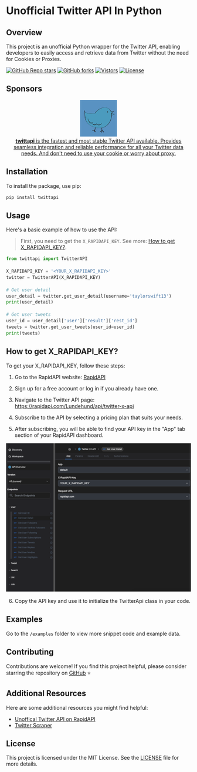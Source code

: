 # Unofficial Twitter API In Python

## Overview
This project is an unofficial Python wrapper for the Twitter API, enabling developers to easily access and retrieve data from Twitter without the need for Cookies or Proxies.

[![GitHub Repo stars](https://img.shields.io/github/stars/twittapi-labs/twitter-api?style=social)](https://github.com/twittapi-labs/twitter-api/stargazers/)
[![GitHub forks](https://img.shields.io/github/forks/twittapi-labs/twitter-api?style=social)](https://github.com/twittapi-labs/twitter-api/network/)
[![Vistors](https://visitor-badge.laobi.icu/badge?page_id=twittapi-labs.twitter-api&title=Visitors)](https://github.com/twittapi-labs/twitter-api)
[![License](https://img.shields.io/github/license/twittapi-labs/twitter-api?label=License)](https://mit-license.org/)

## Sponsors
<div align="center">
  <a href="https://rapidapi.com/Lundehund/api/twitter-x-api" target="_blank">
    <img src="https://github.com/twittapi-labs/twitter-api/blob/main/public/images/logo.png" width="100" alt="twittapi">
    <div>
      <b>twittapi</b> is the fastest and most stable Twitter API available. Provides seamless integration and reliable performance for all your Twitter data needs. And don't need to use your cookie or worry about proxy.
    </div>
  </a>
</div>

## Installation
To install the package, use pip:
```bash
pip install twittapi
```

## Usage
Here's a basic example of how to use the API:

> First, you need to get the `X_RAPIDAPI_KEY`. See more: [How to get X_RAPIDAPI_KEY?](#how-to-get-x_rapidapi_key).

```python
from twittapi import TwitterAPI

X_RAPIDAPI_KEY = '<YOUR_X_RAPIDAPI_KEY>'
twitter = TwitterAPI(X_RAPIDAPI_KEY)

# Get user detail
user_detail = twitter.get_user_detail(username='taylorswift13')
print(user_detail)

# Get user tweets
user_id = user_detail['user']['result']['rest_id']
tweets = twitter.get_user_tweets(user_id=user_id)
print(tweets)
```

## How to get X_RAPIDAPI_KEY?
To get your X_RAPIDAPI_KEY, follow these steps:

1. Go to the RapidAPI website: [RapidAPI](https://rapidapi.com/)

2. Sign up for a free account or log in if you already have one.

3. Navigate to the Twitter API page: https://rapidapi.com/Lundehund/api/twitter-x-api

4. Subscribe to the API by selecting a pricing plan that suits your needs.

5. After subscribing, you will be able to find your API key in the "App" tab section of your RapidAPI dashboard.

![where-to-find-x-rapidapi-key](./public/images/where-to-find-x-rapidapi-key.png)

6. Copy the API key and use it to initialize the TwitterApi class in your code.

## Examples

Go to the `/examples` folder to view more snippet code and example data.

## Contributing
Contributions are welcome! If you find this project helpful, please consider starring the repository on [GitHub](https://github.com/twittapi-labs/twitter-api) ⭐️

## Additional Resources
Here are some additional resources you might find helpful:

- [Unoffical Twitter API on RapidAPI](https://rapidapi.com/Lundehund/api/twitter-x-api)
- [Twitter Scraper](https://apify.com/twittapi?fpr=hs6s8)

## License
This project is licensed under the MIT License. See the [LICENSE](LICENSE) file for more details.
